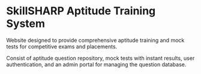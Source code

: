 # SkillSHARP Aptitude Training System

Website designed to provide comprehensive aptitude training and mock tests for competitive exams and placements.

Consist of aptitude question repository, mock tests with instant results, user authentication, and an admin portal for managing the question database.
